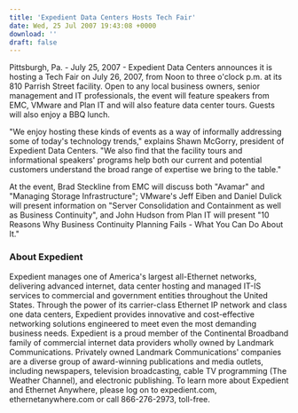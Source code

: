 ```yaml
---
title: 'Expedient Data Centers Hosts Tech Fair'
date: Wed, 25 Jul 2007 19:43:08 +0000
download: ''
draft: false
---
```


Pittsburgh, Pa. - July 25, 2007 - Expedient Data Centers announces it is hosting a Tech Fair on July 26, 2007, from Noon to three o'clock p.m. at its 810 Parrish Street facility. Open to any local business owners, senior management and IT professionals, the event will feature speakers from EMC, VMware and Plan IT and will also feature data center tours. Guests will also enjoy a BBQ lunch.

"We enjoy hosting these kinds of events as a way of informally addressing some of today's technology trends," explains Shawn McGorry, president of Expedient Data Centers. "We also find that the facility tours and informational speakers' programs help both our current and potential customers understand the broad range of expertise we bring to the table."

At the event, Brad Steckline from EMC will discuss both "Avamar" and "Managing Storage Infrastructure"; VMware's Jeff Eiben and Daniel Dulick will present information on "Server Consolidation and Containment as well as Business Continuity", and John Hudson from Plan IT will present "10 Reasons Why Business Continuity Planning Fails - What You Can Do About It."

### About Expedient

Expedient manages one of America's largest all-Ethernet networks, delivering advanced internet, data center hosting and managed IT-IS services to commercial and government entities throughout the United States. Through the power of its carrier-class Ethernet IP network and class one data centers, Expedient provides innovative and cost-effective networking solutions engineered to meet even the most demanding business needs. Expedient is a proud member of the Continental Broadband family of commercial internet data providers wholly owned by Landmark Communications. Privately owned Landmark Communications' companies are a diverse group of award-winning publications and media outlets, including newspapers, television broadcasting, cable TV programming (The Weather Channel), and electronic publishing. To learn more about Expedient and Ethernet Anywhere, please log on to expedient.com, ethernetanywhere.com or call 866-276-2973, toll-free.